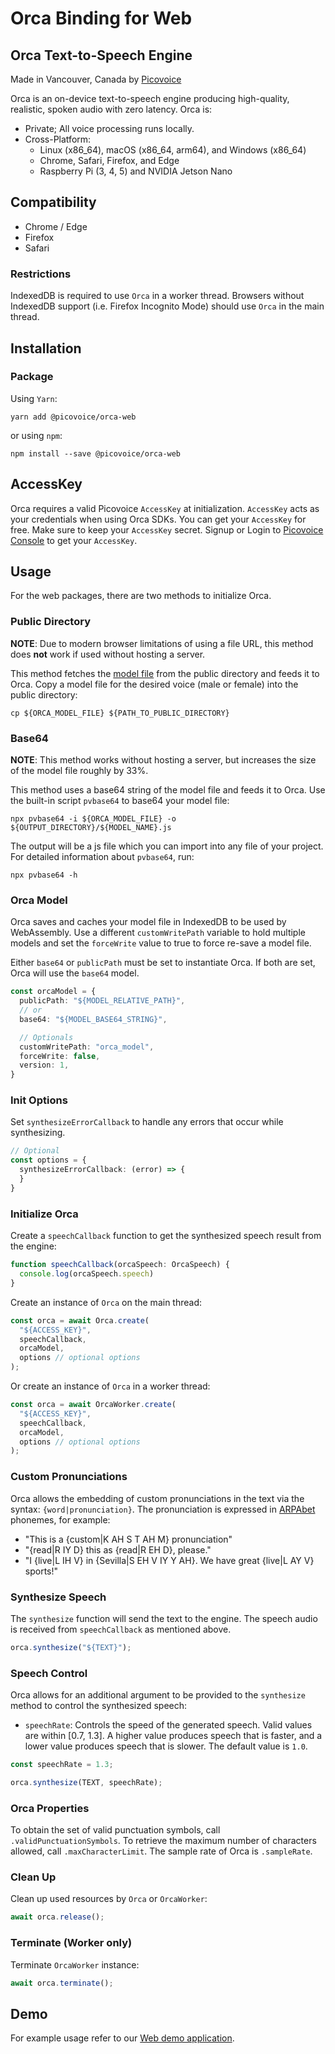 # Orca Binding for Web

## Orca Text-to-Speech Engine

Made in Vancouver, Canada by [Picovoice](https://picovoice.ai)

Orca is an on-device text-to-speech engine producing high-quality, realistic, spoken audio with zero latency. Orca is:

- Private; All voice processing runs locally.
- Cross-Platform:
    - Linux (x86_64), macOS (x86_64, arm64), and Windows (x86_64)
    - Chrome, Safari, Firefox, and Edge
    - Raspberry Pi (3, 4, 5) and NVIDIA Jetson Nano

## Compatibility

- Chrome / Edge
- Firefox
- Safari

### Restrictions

IndexedDB is required to use `Orca` in a worker thread. Browsers without IndexedDB support
(i.e. Firefox Incognito Mode) should use `Orca` in the main thread.

## Installation

### Package

Using `Yarn`:

```console
yarn add @picovoice/orca-web
```

or using `npm`:

```console
npm install --save @picovoice/orca-web
```

## AccessKey

Orca requires a valid Picovoice `AccessKey` at initialization. `AccessKey` acts as your credentials when using Orca
SDKs.
You can get your `AccessKey` for free. Make sure to keep your `AccessKey` secret.
Signup or Login to [Picovoice Console](https://console.picovoice.ai/) to get your `AccessKey`.

## Usage

For the web packages, there are two methods to initialize Orca.

### Public Directory

**NOTE**: Due to modern browser limitations of using a file URL, this method does __not__ work if used without hosting a
server.

This method fetches the [model file](https://github.com/Picovoice/orca/tree/main/lib/common) from the public directory
and feeds it to Orca. Copy a model file for the desired voice (male or female) into the public
directory:

```console
cp ${ORCA_MODEL_FILE} ${PATH_TO_PUBLIC_DIRECTORY}
```

### Base64

**NOTE**: This method works without hosting a server, but increases the size of the model file roughly by 33%.

This method uses a base64 string of the model file and feeds it to Orca. Use the built-in script `pvbase64` to
base64 your model file:

```console
npx pvbase64 -i ${ORCA_MODEL_FILE} -o ${OUTPUT_DIRECTORY}/${MODEL_NAME}.js
```

The output will be a js file which you can import into any file of your project. For detailed information
about `pvbase64`,
run:

```console
npx pvbase64 -h
```

### Orca Model

Orca saves and caches your model file in IndexedDB to be used by WebAssembly. Use a different `customWritePath` variable
to hold multiple models and set the `forceWrite` value to true to force re-save a model file.

Either `base64` or `publicPath` must be set to instantiate Orca. If both are set, Orca will use the `base64` model.

```typescript
const orcaModel = {
  publicPath: "${MODEL_RELATIVE_PATH}",
  // or
  base64: "${MODEL_BASE64_STRING}",

  // Optionals
  customWritePath: "orca_model",
  forceWrite: false,
  version: 1,
}
```

### Init Options

Set `synthesizeErrorCallback` to handle any errors that occur while synthesizing.

```typescript
// Optional
const options = {
  synthesizeErrorCallback: (error) => {
  }
}
```

### Initialize Orca

Create a `speechCallback` function to get the synthesized speech result
from the engine:

```typescript
function speechCallback(orcaSpeech: OrcaSpeech) {
  console.log(orcaSpeech.speech)
}
```

Create an instance of `Orca` on the main thread:

```typescript
const orca = await Orca.create(
  "${ACCESS_KEY}",
  speechCallback,
  orcaModel,
  options // optional options
);
```

Or create an instance of `Orca` in a worker thread:

```typescript
const orca = await OrcaWorker.create(
  "${ACCESS_KEY}",
  speechCallback,
  orcaModel,
  options // optional options
);
```

### Custom Pronunciations

Orca allows the embedding of custom pronunciations in the text via the syntax: `{word|pronunciation}`. The pronunciation
is expressed in [ARPAbet](https://en.wikipedia.org/wiki/ARPABET) phonemes, for example:

- "This is a {custom|K AH S T AH M} pronunciation"
- "{read|R IY D} this as {read|R EH D}, please."
- "I {live|L IH V} in {Sevilla|S EH V IY Y AH}. We have great {live|L AY V} sports!"

### Synthesize Speech

The `synthesize` function will send the text to the engine.
The speech audio is received from `speechCallback` as mentioned above.

```typescript
orca.synthesize("${TEXT}");
```

### Speech Control

Orca allows for an additional argument to be provided to the `synthesize` method to control the synthesized speech:

- `speechRate`: Controls the speed of the generated speech. Valid values are within [0.7, 1.3]. A higher value
  produces speech that is faster, and a lower value produces speech that is slower. The default value is `1.0`.

```typescript
const speechRate = 1.3;

orca.synthesize(TEXT, speechRate);
```

### Orca Properties

To obtain the set of valid punctuation symbols, call `.validPunctuationSymbols`. To retrieve the maximum number of
characters allowed, call `.maxCharacterLimit`. The sample rate of Orca is `.sampleRate`.

### Clean Up

Clean up used resources by `Orca` or `OrcaWorker`:

```typescript
await orca.release();
```

### Terminate (Worker only)

Terminate `OrcaWorker` instance:

```typescript
await orca.terminate();
```

## Demo

For example usage refer to our [Web demo application](../../demo/web).
